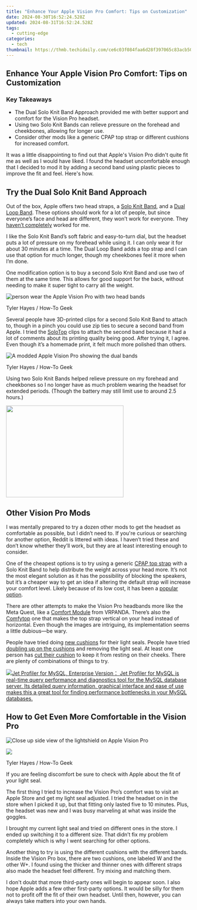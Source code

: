 ```yaml
---
title: "Enhance Your Apple Vision Pro Comfort: Tips on Customization"
date: 2024-08-30T16:52:24.528Z
updated: 2024-08-31T16:52:24.528Z
tags:
  - cutting-edge
categories:
  - tech
thumbnail: https://thmb.techidaily.com/ce6c03f084faa6d28f397065c83acb50be7be1ae3bde8fc728fb219e33b59c83.jpeg
---
```


## Enhance Your Apple Vision Pro Comfort: Tips on Customization

### Key Takeaways

* The Dual Solo Knit Band Approach provided me with better support and comfort for the Vision Pro headset.
* Using two Solo Knit Bands can relieve pressure on the forehead and cheekbones, allowing for longer use.
* Consider other mods like a generic CPAP top strap or different cushions for increased comfort.

 It was a little disappointing to find out that Apple's Vision Pro didn't quite fit me as well as I would have liked. I found the headset uncomfortable enough that I decided to mod it by adding a second band using plastic pieces to improve the fit and feel. Here's how.

##  Try the Dual Solo Knit Band Approach

 Out of the box, Apple offers two head straps, a [Solo Knit Band](https://www.apple.com/shop/product/MT073LL/A/apple-vision-pro-solo-knit-band-m), and a [Dual Loop Band](https://www.apple.com/shop/product/MVJ53LL/A/apple-vision-pro-dual-loop-band-s). These options should work for a lot of people, but since everyone’s face and head are different, they won’t work for everyone. They [haven’t completely](https://tech-recovery.techidaily.com/how-to-correctly-address-msstdfmtdll-file-absence-on-windows-computers/) worked for me.

 I like the Solo Knit Band’s soft fabric and easy-to-turn dial, but the headset puts a lot of pressure on my forehead while using it. I can only wear it for about 30 minutes at a time. The Dual Loop Band adds a top strap and I can use that option for much longer, though my cheekbones feel it more when I’m done.

 One modification option is to buy a second Solo Knit Band and use two of them at the same time. This allows for good support for the back, without needing to make it super tight to carry all the weight.

![person wear the Apple Vision Pro with two head bands](https://static1.howtogeekimages.com/wordpress/wp-content/uploads/wm/2024/03/person-wear-the-apple-vision-pro-with-two-head-bands.JPG) 

Tyler Hayes / How-To Geek

 Several people have 3D-printed clips for a second Solo Knit Band to attach to, though in a pinch you could use zip ties to secure a second band from Apple. I tried the [SoloTop](https://www.etsy.com/listing/1662062088/solotop-for-apple-vision-pro-modern-solo) clips to attach the second band because it had a lot of comments about its printing quality being good. After trying it, I agree. Even though it’s a homemade print, it felt much more polished than others.

![A modded Apple Vision Pro showing the dual bands](https://static1.howtogeekimages.com/wordpress/wp-content/uploads/wm/2024/03/a-modded-apple-vision-pro-showing-the-dual-bands.jpg) 

Tyler Hayes / How-To Geek

 Using two Solo Knit Bands helped relieve pressure on my forehead and cheekbones so I no longer have as much problem wearing the headset for extended periods. (Though the battery may still limit use to around 2.5 hours.)

<!-- affiliate ads begin -->
<a href="https://zonlipartnershipprogram.pxf.io/c/5597632/1821134/17882" target="_top" id="1821134"><img src="//a.impactradius-go.com/display-ad/17882-1821134" border="0" alt="" width="320" height="250"/></a><img height="0" width="0" src="https://imp.pxf.io/i/5597632/1821134/17882" style="position:absolute;visibility:hidden;" border="0" />
<!-- affiliate ads end -->
##  Other Vision Pro Mods

 I was mentally prepared to try a dozen other mods to get the headset as comfortable as possible, but I didn’t need to. If you're curious or searching for another option, Reddit is littered with ideas. I haven’t tried these and don’t know whether they’ll work, but they are at least interesting enough to consider.

 One of the cheapest options is to try using a generic [CPAP top strap](https://www.reddit.com/r/VisionPro/comments/1avwtcb/simple%5Fand%5Faffordable%5Fhead%5Fstrap%5Fsolution%5F20%5Ffor/) with a Solo Knit Band to help distribute the weight across your head more. It’s not the most elegant solution as it has the possibility of blocking the speakers, but it’s a cheaper way to get an idea if altering the default strap will increase your comfort level. Likely because of its low cost, it has been a [popular option](https://www.reddit.com/r/VisionPro/comments/1azui1c/whoever%5Fsuggested%5Fthe%5Fcpap%5Fstrap%5Fwas%5Fright%5Fwaaaay/).

 There are other attempts to make the Vision Pro headbands more like the Meta Quest, like a [Comfort Module](https://www.reddit.com/r/VisionPro/comments/1b82oau/official%5Flaunch%5Fof%5Four%5Fvision%5Fpro%5Fcomfort%5Fmodule/) from VRPANDA. There’s also the [Comfytop](https://www.etsy.com/listing/1686596151/comfytop-for-apple-vision-pro-solo-knit) one that makes the top strap vertical on your head instead of horizontal. Even though the images are intriguing, its implementation seems a little dubious—be wary.

 People have tried doing [new cushions](https://www.reddit.com/r/VisionPro/comments/1b7in12/improving%5Fcomfort%5Fwith%5Fcustom%5Fmade%5Flight%5Fcushion/) for their light seals. People have tried [doubling up on the cushions](https://www.reddit.com/r/VisionPro/comments/1aitlz4/avp%5Fno%5Flight%5Fseal%5Fpancaked%5Fcushions%5Fgreat%5Ffov/) and removing the light seal. At least one person has [cut their cushion](https://www.reddit.com/r/VisionPro/comments/1b4sta1/cheek%5Fpain%5Falleviation/) to keep it from resting on their cheeks. There are plenty of combinations of things to try.

<!-- affiliate ads begin -->
<a href="https://secure.2checkout.com/order/checkout.php?PRODS=4576829&QTY=1&AFFILIATE=108875&CART=1"><img src="https://secure.avangate.com/images/merchant/9e740b84bb48a64dde25061566299467/products/copy_1_jp_box_big.png" border="0">Jet Profiler for MySQL, Enterprise Version： Jet Profiler for MySQL is real-time query performance and diagnostics tool for the MySQL database server. Its detailed query information, graphical interface and ease of use makes this a great tool for finding performance bottlenecks in your MySQL databases. </a>
<!-- affiliate ads end -->
##  How to Get Even More Comfortable in the Vision Pro

![Close up side view of the lightshield on Apple Vision Pro](https://static1.howtogeekimages.com/wordpress/wp-content/uploads/wm/2024/02/close-up-side-view-of-the-lightshield-on-apple-vision-pro.JPG) 

<!-- affiliate ads begin -->
<a href="https://store.bitdefender.com/affiliate.php?ACCOUNT=BITLATIN&AFFILIATE=108875&PATH=http%3A%2F%2Fwww.bitdefender.com%2Fbusiness%3FAFFILIATE%3D108875%26RESOURCE%3D30%2525%2BOff%2Ball%2BGravityZone%2BProducts"><img src="https://www.bitdefender.com/content/dam/bitdefender/business/campaign/1200X628.png" border="0"></a>
<!-- affiliate ads end -->
Tyler Hayes / How-To Geek

 If you are feeling discomfort be sure to check with Apple about the fit of your light seal.

 The first thing I tried to increase the Vision Pro’s comfort was to visit an Apple Store and get my light seal adjusted. I tried the headset on in the store when I picked it up, but that fitting only lasted five to 10 minutes. Plus, the headset was new and I was busy marveling at what was inside the goggles.

 I brought my current light seal and tried on different ones in the store. I ended up switching it to a different size. That didn’t fix my problem completely which is why I went searching for other options.

 Another thing to try is using the different cushions with the different bands. Inside the Vision Pro box, there are two cushions, one labeled W and the other W+. I found using the thicker and thinner ones with different straps also made the headset feel different. Try mixing and matching them.

 I don't doubt that more third-party ones will begin to appear soon. I also hope Apple adds a few other first-party options. It would be silly for them not to profit off the fit of their own headset. Until then, however, you can always take matters into your own hands.

<ins class="adsbygoogle"
     style="display:block"
     data-ad-format="autorelaxed"
     data-ad-client="ca-pub-7571918770474297"
     data-ad-slot="1223367746"></ins>



<ins class="adsbygoogle"
     style="display:block"
     data-ad-client="ca-pub-7571918770474297"
     data-ad-slot="8358498916"
     data-ad-format="auto"
     data-full-width-responsive="true"></ins>



